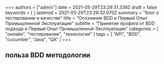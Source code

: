 +++
authors = ["admin"]
date = 2021-05-29T23:29:31.339Z
draft = false
keywords = [ ]
lastmod = 2021-05-29T23:29:32.070Z
summary = "блог о тестировании и качестве"
title = "Осознание BDD и Первый Опыт Промышленной Эксплуатации"
subtitle = "Принятие профита от BDD подхода и Первый Опыт Промышленной Эксплуатации"
categories = [ "онлайн", "тестирование", "технологии" ]
tags = [ "API", "BDD", "cucumber", "Java", "QA" ]
+++

## польза BDD методологии

